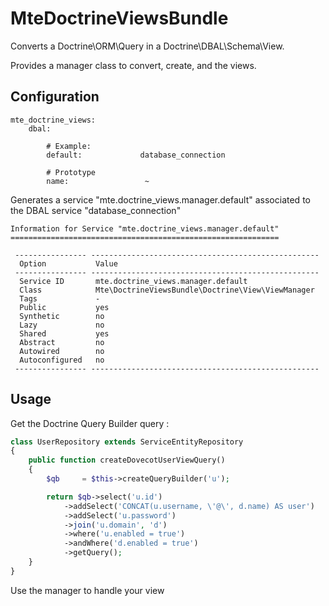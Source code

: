 # MteDoctrineViewsBundle

Converts a Doctrine\ORM\Query in a Doctrine\DBAL\Schema\View. 

Provides a manager class to convert, create, and the views.

## Configuration

```
mte_doctrine_views:
    dbal:

        # Example:
        default:             database_connection

        # Prototype
        name:                 ~
```

Generates a service "mte.doctrine_views.manager.default" associated to the DBAL service "database\_connection"

```
Information for Service "mte.doctrine_views.manager.default"
============================================================

 ---------------- ---------------------------------------------------
  Option           Value
 ---------------- ---------------------------------------------------
  Service ID       mte.doctrine_views.manager.default
  Class            Mte\DoctrineViewsBundle\Doctrine\View\ViewManager
  Tags             -
  Public           yes
  Synthetic        no
  Lazy             no
  Shared           yes
  Abstract         no
  Autowired        no
  Autoconfigured   no
 ---------------- ---------------------------------------------------
```


## Usage 

Get the Doctrine Query Builder query :

```php
class UserRepository extends ServiceEntityRepository
{
    public function createDovecotUserViewQuery()
    {
        $qb     = $this->createQueryBuilder('u');

        return $qb->select('u.id')
            ->addSelect('CONCAT(u.username, \'@\', d.name) AS user')
            ->addSelect('u.password')
            ->join('u.domain', 'd')
            ->where('u.enabled = true')
            ->andWhere('d.enabled = true')
            ->getQuery();
    }
}
```

Use the manager to handle your view

```php

```


